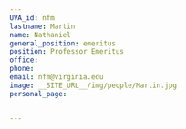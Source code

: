 ```yaml
---
UVA_id: nfm
lastname: Martin
name: Nathaniel
general_position: emeritus
position: Professor Emeritus
office:
phone:
email: nfm@virginia.edu
image: __SITE_URL__/img/people/Martin.jpg
personal_page:


---
```

